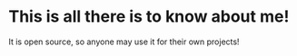 # This is all there is to know about me!

It is open source, so anyone may use it for their own projects!
